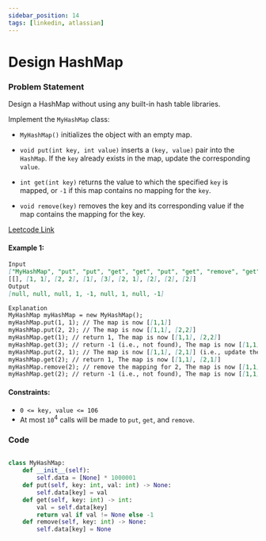 ```yaml
---
sidebar_position: 14
tags: [linkedin, atlassian]
---
```


# Design HashMap

### Problem Statement

Design a HashMap without using any built-in hash table libraries.

Implement the `MyHashMap` class:

- `MyHashMap()` initializes the object with an empty map.

- `void put(int key, int value)` inserts a `(key, value)` pair into the `HashMap`. If the `key` already exists in the map, update the corresponding `value`.
- `int get(int key)` returns the value to which the specified `key` is mapped, or `-1` if this map contains no mapping for the `key`.
- `void remove(key)` removes the key and its corresponding value if the map contains the mapping for the key.

[Leetcode Link](https://leetcode.com/problems/design-hashmap)

#### Example 1:

```markdown
Input
["MyHashMap", "put", "put", "get", "get", "put", "get", "remove", "get"]
[[], [1, 1], [2, 2], [1], [3], [2, 1], [2], [2], [2]]
Output
[null, null, null, 1, -1, null, 1, null, -1]

Explanation
MyHashMap myHashMap = new MyHashMap();
myHashMap.put(1, 1); // The map is now [[1,1]]
myHashMap.put(2, 2); // The map is now [[1,1], [2,2]]
myHashMap.get(1); // return 1, The map is now [[1,1], [2,2]]
myHashMap.get(3); // return -1 (i.e., not found), The map is now [[1,1], [2,2]]
myHashMap.put(2, 1); // The map is now [[1,1], [2,1]] (i.e., update the existing value)
myHashMap.get(2); // return 1, The map is now [[1,1], [2,1]]
myHashMap.remove(2); // remove the mapping for 2, The map is now [[1,1]]
myHashMap.get(2); // return -1 (i.e., not found), The map is now [[1,1]]
```

#### Constraints:

- `0 <= key, value <= 106`
- At most `10`<sup>4</sup> calls will be made to `put`, `get`, and `remove`.

### Code

```python title="Python Code"

class MyHashMap:
    def __init__(self):
        self.data = [None] * 1000001
    def put(self, key: int, val: int) -> None:
        self.data[key] = val
    def get(self, key: int) -> int:
        val = self.data[key]
        return val if val != None else -1
    def remove(self, key: int) -> None:
        self.data[key] = None

```
